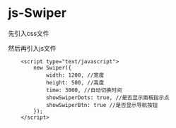 # js-Swiper

先引入css文件
<link rel="stylesheet" type="text/css" href="css/swiper.css" />

然后再引入js文件
	<script src="js/swiper.js" type="text/javascript" charset="utf-8"></script>
  
		<script type="text/javascript">
			new Swiper({
				width: 1200, //宽度
				height: 500, //高度
				time: 3000, //自动切换时间
				showSwiperDots: true, //是否显示面板指示点
				showSwiperBtn: true //是否显示导航按钮
			});
		</script>
